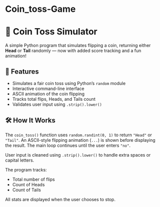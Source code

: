 # Coin_toss-Game
# 💸 Coin Toss Simulator

A simple Python program that simulates flipping a coin, returning either **Head** or **Tail** randomly — now with added score tracking and a fun animation!

## 🎯 Features

- Simulates a fair coin toss using Python’s `random` module  
- Interactive command-line interface  
- ASCII animation of the coin flipping  
- Tracks total flips, Heads, and Tails count  
- Validates user input using `.strip().lower()`  

## 🛠 How It Works

The `coin_toss()` function uses `random.randint(0, 1)` to return `"Head"` or `"Tail"`. An ASCII-style flipping animation (`...`) is shown before displaying the result. The main loop continues until the user enters `"no"`.

User input is cleaned using `.strip().lower()` to handle extra spaces or capital letters.

The program tracks:
- Total number of flips
- Count of Heads
- Count of Tails

All stats are displayed when the user chooses to stop.
